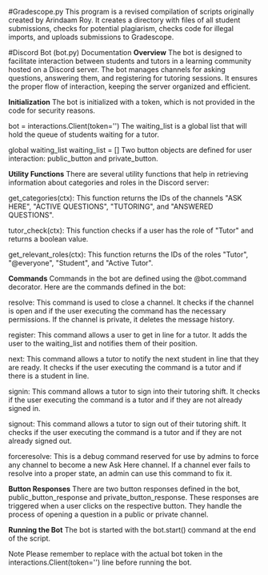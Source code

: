 #Gradescope.py
This program is a revised compilation of scripts originally created by Arindaam Roy. It creates a directory with files of all student submissions, checks for potential plagiarism, checks code for illegal imports, and uploads submissions to Gradescope. 

#Discord Bot (bot.py) Documentation
**Overview**
The bot is designed to facilitate interaction between students and tutors in a learning community hosted on a Discord server. The bot manages channels for asking questions, answering them, and registering for tutoring sessions. It ensures the proper flow of interaction, keeping the server organized and efficient.

**Initialization**
The bot is initialized with a token, which is not provided in the code for security reasons.

bot = interactions.Client(token='<token>')
The waiting_list is a global list that will hold the queue of students waiting for a tutor.

global waiting_list
waiting_list = []
Two button objects are defined for user interaction: public_button and private_button.

**Utility Functions**
There are several utility functions that help in retrieving information about categories and roles in the Discord server:

get_categories(ctx): This function returns the IDs of the channels "ASK HERE", "ACTIVE QUESTIONS", "TUTORING", and "ANSWERED QUESTIONS".

tutor_check(ctx): This function checks if a user has the role of "Tutor" and returns a boolean value.

get_relevant_roles(ctx): This function returns the IDs of the roles "Tutor", "@everyone", "Student", and "Active Tutor".

**Commands**
Commands in the bot are defined using the @bot.command decorator. Here are the commands defined in the bot:

resolve: This command is used to close a channel. It checks if the channel is open and if the user executing the command has the necessary permissions. If the channel is private, it deletes the message history.

register: This command allows a user to get in line for a tutor. It adds the user to the waiting_list and notifies them of their position.

next: This command allows a tutor to notify the next student in line that they are ready. It checks if the user executing the command is a tutor and if there is a student in line.

signin: This command allows a tutor to sign into their tutoring shift. It checks if the user executing the command is a tutor and if they are not already signed in.

signout: This command allows a tutor to sign out of their tutoring shift. It checks if the user executing the command is a tutor and if they are not already signed out.

forceresolve: This is a debug command reserved for use by admins to force any channel to become a new Ask Here channel. If a channel ever fails to resolve into a proper state, an admin can use this command to fix it.

**Button Responses**
There are two button responses defined in the bot, public_button_response and private_button_response. These responses are triggered when a user clicks on the respective button. They handle the process of opening a question in a public or private channel.

**Running the Bot**
The bot is started with the bot.start() command at the end of the script.

Note
Please remember to replace <token> with the actual bot token in the interactions.Client(token='<token>') line before running the bot.
